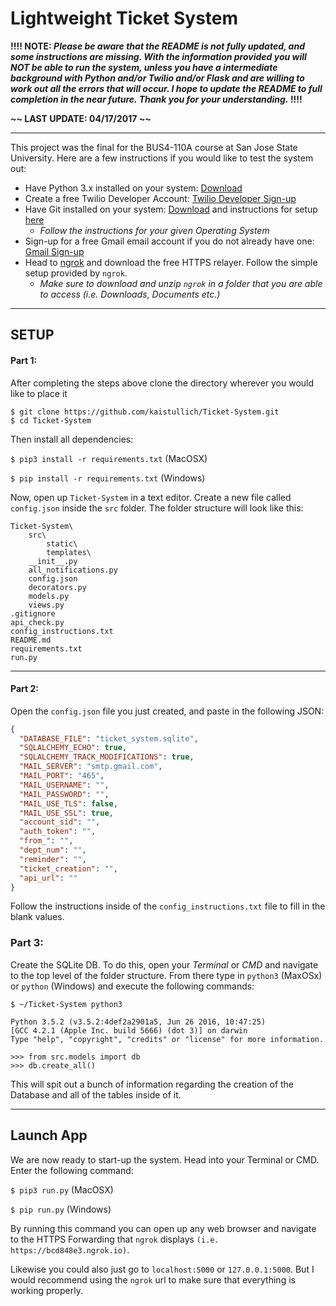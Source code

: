 # Lightweight Ticket System

****!!!! NOTE: _Please be aware that the README is not fully updated, and some instructions are missing. With the
information provided you will NOT be able to run the system, unless you have a intermediate background with
Python and/or Twilio and/or Flask and are willing to work out all the errors that will occur. I hope to update the
README to full completion in the near future. Thank you for your understanding._ !!!!****


**~~ LAST UPDATE: 04/17/2017 ~~**


***
This project was the final for the BUS4-110A course at San Jose State University. Here are a few instructions if you would
like to test the system out:
 
* Have Python 3.x installed on your system: [Download](https://www.python.org/downloads/)   
 * Create a free Twilio Developer Account: [Twilio Developer Sign-up](https://www.twilio.com/try-twilio)
 * Have Git installed on your system: [Download](https://git-scm.com/downloads) and instructions for setup [here](https://www.atlassian.com/git/tutorials/install-git#windows)
    * _Follow the instructions for your given Operating System_
 * Sign-up for a free Gmail email account if you do not already have one: [Gmail Sign-up](https://accounts.google.com/SignUp?hl=en-GB)
 * Head to [ngrok](https://ngrok.com/download) and download the free HTTPS relayer. Follow the simple setup provided by `ngrok`.
    * _Make sure to download and unzip `ngrok` in a folder that you are able to access (i.e. Downloads, Documents etc.)_


***
## SETUP
#### Part 1:
After completing the steps above clone the directory wherever you would like to place it

```
$ git clone https://github.com/kaistullich/Ticket-System.git
$ cd Ticket-System
```

Then install all dependencies:

`$ pip3 install -r requirements.txt` (MacOSX)

`$ pip install -r requirements.txt` (Windows)


Now, open up `Ticket-System` in a text editor. Create a new file called `config.json` inside the `src` folder. 
The folder structure will look like this:

```
Ticket-System\
    src\
        static\
        templates\
    __init__.py
    all_notifications.py
    config.json
    decorators.py
    models.py
    views.py
.gitignore
api_check.py
config_instructions.txt
README.md
requirements.txt
run.py

```

***


#### Part 2:
Open the `config.json` file you just created, and paste in the following JSON:

```json
{
  "DATABASE_FILE": "ticket_system.sqlite",
  "SQLALCHEMY_ECHO": true,
  "SQLALCHEMY_TRACK_MODIFICATIONS": true,
  "MAIL_SERVER": "smtp.gmail.com",
  "MAIL_PORT": "465",
  "MAIL_USERNAME": "",
  "MAIL_PASSWORD": "",
  "MAIL_USE_TLS": false,
  "MAIL_USE_SSL": true,
  "account_sid": "",
  "auth_token": "",
  "from_": "",
  "dept_num": "",
  "reminder": "",
  "ticket_creation": "",
  "api_url": ""
}
```

Follow the instructions inside of the `config_instructions.txt` file to fill in the blank values.

### Part 3:
Create the SQLite DB. To do this, open your _Terminal_ or _CMD_ and navigate to the top level of the folder 
structure. From there type in `python3` (MaxOSx) or `python` (Windows) and execute the following commands:

```
$ ~/Ticket-System python3

Python 3.5.2 (v3.5.2:4def2a2901a5, Jun 26 2016, 10:47:25) 
[GCC 4.2.1 (Apple Inc. build 5666) (dot 3)] on darwin
Type "help", "copyright", "credits" or "license" for more information.

>>> from src.models import db
>>> db.create_all()
```

This will spit out a bunch of information regarding the creation of the Database and all of the tables inside of
it.
***

## Launch App

We are now ready to start-up the system. Head into your Terminal or CMD.
Enter the following command:

`$ pip3 run.py` (MacOSX)

`$ pip run.py` (Windows)

By running this command you can open up any web browser and navigate to the HTTPS Forwarding that `ngrok` displays
`(i.e. https://bcd848e3.ngrok.io)`. 

Likewise you could also just go to `localhost:5000` or `127.0.0.1:5000`. But I would recommend using the `ngrok` url to 
make sure that everything is working properly. 